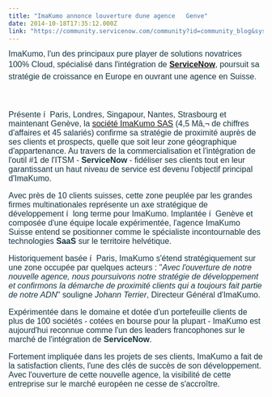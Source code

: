 ```yaml
---
title: "ImaKumo annonce louverture dune agence   Genve"
date: 2014-10-18T17:35:12.000Z
link: "https://community.servicenow.com/community?id=community_blog&sys_id=77cce265dbd0dbc01dcaf3231f9619a9"
---
```

<p><span style="color: #153643; font-family: sans-serif; font-size: 16px;">ImaKumo, l'un des principaux pure player de solutions novatrices 100% Cloud, spécialisé dans l'intégration de </span><strong style="color: #153643; font-family: sans-serif; font-size: 16px;"><a title="w.imakumo.fr/servicenow/" href="http://www.imakumo.fr/servicenow/" target="_blank">ServiceNow</a></strong><span style="color: #153643; font-family: sans-serif; font-size: 16px; line-height: 1.5em;">, poursuit sa stratégie de croissance en Europe en ouvrant une agence en Suisse.</span></p><p><span style="color: #153643; font-family: sans-serif; font-size: 16px; line-height: 1.5em;"><br/></span></p><p style="color: #153643; font-family: sans-serif; font-size: 16px;">Présente í  Paris, Londres, Singapour, Nantes, Strasbourg et maintenant Genève, la <a title="w.imakumo.fr/" href="http://www.imakumo.fr/" target="_blank">société ImaKumo SAS</a> (4,5 Mâ‚¬ de chiffres d'affaires et 45 salariés) confirme sa stratégie de proximité auprès de ses clients et prospects, quelle que soit leur zone géographique d'appartenance. Au travers de la commercialisation et l'intégration de l'outil #1 de l'ITSM - <strong>ServiceNow</strong> - fidéliser ses clients tout en leur garantissant un haut niveau de service est devenu l'objectif principal d'ImaKumo.</p><p style="color: #153643; font-family: sans-serif; font-size: 16px;"></p><p style="color: #153643; font-family: sans-serif; font-size: 16px;">Avec près de 10 clients suisses, cette zone peuplée par les grandes firmes multinationales représente un axe stratégique de développement í  long terme pour ImaKumo. Implantée í  Genève et composée d'une équipe locale expérimentée, l'agence ImaKumo Suisse entend se positionner comme le spécialiste incontournable des technologies <strong>SaaS</strong> sur le territoire helvétique.</p><p style="color: #153643; font-family: sans-serif; font-size: 16px;"></p><p style="color: #153643; font-family: sans-serif; font-size: 16px;">Historiquement basée í  Paris, ImaKumo s'étend stratégiquement sur une zone occupée par quelques acteurs : "<em>Avec l'ouverture de notre nouvelle agence, nous poursuivons notre stratégie de développement et confirmons la démarche de proximité clients qui a toujours fait partie de notre ADN</em>" souligne <em>Johann Terrier</em>, Directeur Général d'ImaKumo.</p><p style="color: #153643; font-family: sans-serif; font-size: 16px;"></p><p style="color: #153643; font-family: sans-serif; font-size: 16px;">Expérimentée dans le domaine et dotée d'un portefeuille clients de plus de 100 sociétés - cotées en bourse pour la plupart - ImaKumo est aujourd'hui reconnue comme l'un des leaders francophones sur le marché de l'intégration de <strong>ServiceNow</strong>.</p><p style="color: #153643; font-family: sans-serif; font-size: 16px;"></p><p style="color: #153643; font-family: sans-serif; font-size: 16px;">Fortement impliquée dans les projets de ses clients, ImaKumo a fait de la satisfaction clients, l'une des clés de succès de son développement. Avec l'ouverture de cette nouvelle agence, la visibilité de cette entreprise sur le marché européen ne cesse de s'accroître.</p>
